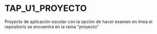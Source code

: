 # TAP_U1_PROYECTO

Proyecto de aplicación escolar con la opción de hacer examen en línea 
el repositorio se encuentra en la rama "proyecto"
